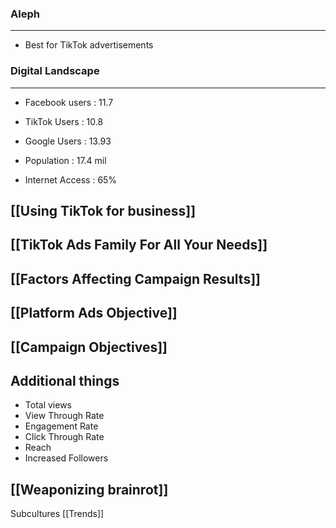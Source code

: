 ### Aleph
---
- Best for TikTok advertisements

### Digital Landscape
---
- Facebook users : 11.7
- TikTok Users : 10.8
- Google Users : 13.93

- Population : 17.4 mil 
- Internet Access : 65%


## **[[Using TikTok for business]]**
## **[[TikTok Ads Family For All Your Needs]]**

## **[[Factors Affecting Campaign Results]]** 

## **[[Platform Ads Objective]]**

## **[[Campaign Objectives]]**

Additional things
---
- Total views
- View Through Rate
- Engagement Rate
- Click Through Rate
- Reach
- Increased Followers


## [[Weaponizing brainrot]]

Subcultures 
[[Trends]] 